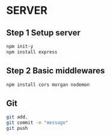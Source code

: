 # SERVER
## Step 1 Setup server

``` bash
npm init-y
npm install express
```

## Step 2 Basic middlewares

``` bash
npm install cors morgan nodemon 
```

## Git
```bash
git add.
git commit -m "message"
git push
```